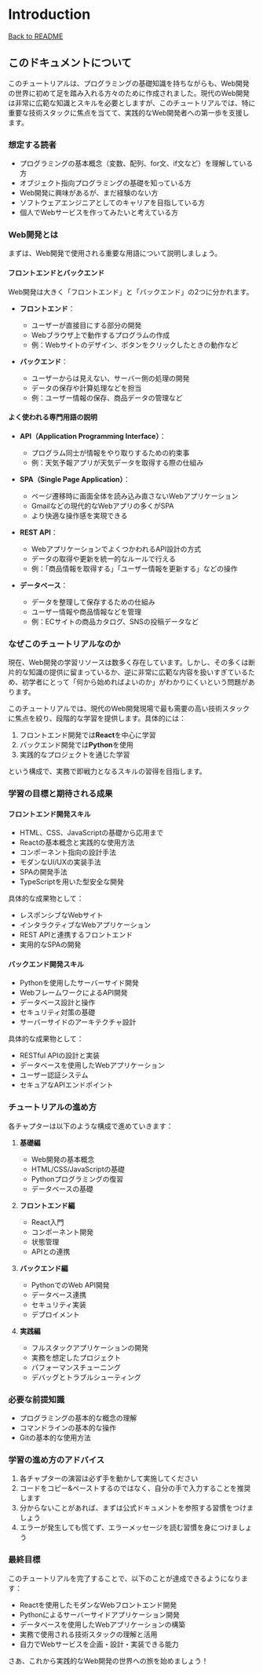 # Introduction

[Back to README](/README.md)

## このドキュメントについて

このチュートリアルは、プログラミングの基礎知識を持ちながらも、Web開発の世界に初めて足を踏み入れる方々のために作成されました。現代のWeb開発は非常に広範な知識とスキルを必要としますが、このチュートリアルでは、特に重要な技術スタックに焦点を当てて、実践的なWeb開発者への第一歩を支援します。

### 想定する読者

- プログラミングの基本概念（変数、配列、for文、if文など）を理解している方
- オブジェクト指向プログラミングの基礎を知っている方
- Web開発に興味があるが、まだ経験のない方
- ソフトウェアエンジニアとしてのキャリアを目指している方
- 個人でWebサービスを作ってみたいと考えている方

### Web開発とは

まずは、Web開発で使用される重要な用語について説明しましょう。

#### フロントエンドとバックエンド

Web開発は大きく「フロントエンド」と「バックエンド」の2つに分かれます。

- **フロントエンド**：
  - ユーザーが直接目にする部分の開発
  - Webブラウザ上で動作するプログラムの作成
  - 例：Webサイトのデザイン、ボタンをクリックしたときの動作など

- **バックエンド**：
  - ユーザーからは見えない、サーバー側の処理の開発
  - データの保存や計算処理などを担当
  - 例：ユーザー情報の保存、商品データの管理など

#### よく使われる専門用語の説明

- **API（Application Programming Interface）**：
  - プログラム同士が情報をやり取りするための約束事
  - 例：天気予報アプリが天気データを取得する際の仕組み

- **SPA（Single Page Application）**：
  - ページ遷移時に画面全体を読み込み直さないWebアプリケーション
  - Gmailなどの現代的なWebアプリの多くがSPA
  - より快適な操作感を実現できる

- **REST API**：
  - WebアプリケーションでよくつかわれるAPI設計の方式
  - データの取得や更新を統一的なルールで行える
  - 例：「商品情報を取得する」「ユーザー情報を更新する」などの操作

- **データベース**：
  - データを整理して保存するための仕組み
  - ユーザー情報や商品情報などを管理
  - 例：ECサイトの商品カタログ、SNSの投稿データなど

### なぜこのチュートリアルなのか

現在、Web開発の学習リソースは数多く存在しています。しかし、その多くは断片的な知識の提供に留まっているか、逆に非常に広範な内容を扱いすぎているため、初学者にとって「何から始めればよいのか」がわかりにくいという問題があります。

このチュートリアルでは、現代のWeb開発現場で最も需要の高い技術スタックに焦点を絞り、段階的な学習を提供します。具体的には：

1. フロントエンド開発では**React**を中心に学習
2. バックエンド開発では**Python**を使用
3. 実践的なプロジェクトを通じた学習

という構成で、実務で即戦力となるスキルの習得を目指します。

### 学習の目標と期待される成果

#### フロントエンド開発スキル

- HTML、CSS、JavaScriptの基礎から応用まで
- Reactの基本概念と実践的な使用方法
- コンポーネント指向の設計手法
- モダンなUI/UXの実装手法
- SPAの開発手法
- TypeScriptを用いた型安全な開発

具体的な成果物として：

- レスポンシブなWebサイト
- インタラクティブなWebアプリケーション
- REST APIと連携するフロントエンド
- 実用的なSPAの開発

#### バックエンド開発スキル

- Pythonを使用したサーバーサイド開発
- WebフレームワークによるAPI開発
- データベース設計と操作
- セキュリティ対策の基礎
- サーバーサイドのアーキテクチャ設計

具体的な成果物として：

- RESTful APIの設計と実装
- データベースを使用したWebアプリケーション
- ユーザー認証システム
- セキュアなAPIエンドポイント

### チュートリアルの進め方

各チャプターは以下のような構成で進めていきます：

1. **基礎編**
   - Web開発の基本概念
   - HTML/CSS/JavaScriptの基礎
   - Pythonプログラミングの復習
   - データベースの基礎

2. **フロントエンド編**
   - React入門
   - コンポーネント開発
   - 状態管理
   - APIとの連携

3. **バックエンド編**
   - PythonでのWeb API開発
   - データベース連携
   - セキュリティ実装
   - デプロイメント

4. **実践編**
   - フルスタックアプリケーションの開発
   - 実務を想定したプロジェクト
   - パフォーマンスチューニング
   - デバッグとトラブルシューティング

### 必要な前提知識

- プログラミングの基本的な概念の理解
- コマンドラインの基本的な操作
- Gitの基本的な使用方法

### 学習の進め方のアドバイス

1. 各チャプターの演習は必ず手を動かして実施してください
2. コードをコピー&ペーストするのではなく、自分の手で入力することを推奨します
3. 分からないことがあれば、まずは公式ドキュメントを参照する習慣をつけましょう
4. エラーが発生しても慌てず、エラーメッセージを読む習慣を身につけましょう

### 最終目標

このチュートリアルを完了することで、以下のことが達成できるようになります：

- Reactを使用したモダンなWebフロントエンド開発
- Pythonによるサーバーサイドアプリケーション開発
- データベースを使用したWebアプリケーションの構築
- 実務で使用される技術スタックの理解と活用
- 自力でWebサービスを企画・設計・実装できる能力

さあ、これから実践的なWeb開発の世界への旅を始めましょう！

